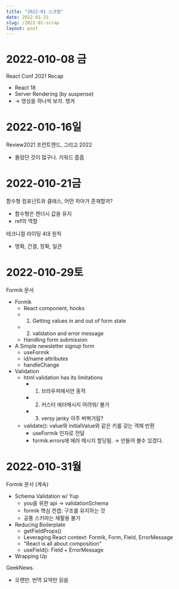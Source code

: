 ```yaml
---
title: "2022-01 스크랩"
date: 2022-01-31
slug: /2022-01-scrap
layout: post
---
```


# 2022-010-08 금

React Conf 2021 Recap

- React 18
- Server Rendering (by suspense)
- → 영상을 하나씩 보자. 챙겨

# 2022-010-16일

Review2021 프런트엔드, 그리고 2022

- 몰랐던 것이 많구나. 키워드 줍줍

# 2022-010-21금

함수형 컴포넌트와 클래스, 어떤 차아가 존재할까?

- 함수형은 렌더시 값을 유지
- ref의 역할

테크니컬 라이팅 4대 원칙

- 명확, 간결, 정확, 일관

# 2022-010-29토

Formik 문서

- Formik
  - React component, hooks
  - 1. Getting values in and out of form state
  - 2. validation and error message
  - Handling form submission
- A Simple newsletter signup form
  - useFormik
  - id/name attributes
  - handleChange
- Validation
  - html validation has its limitations
    - 1. 브라우져에서만 동작
    - 2. 커스터 에러메시지 어려워/ 불가
    - 3. versy janky 아주 버벅거림?
  - validate(): value와 initialValue와 같은 키를 갖는 객체 반환
    - useFormik 인자로 전달
    - formik.errors에 에러 메시지 할당됨. → 만들어 볼수 있겠다.

# 2022-010-31월

Formik 문서 (계속)

- Schema Validation w/ Yup
  - you을 위한 api → validationSchema
  - formik 핵심 컨셉: 구조를 유지하는 것
  - 공통 스키마는 재활용 불가
- Reducing Boilerplate
  - getFieldProps()
  - Leveraging React context: Formik, Form, Field, ErrorMessage
  - "React is all about composition"
  - useField(): Field + ErrorMessage
- Wrapping Up

GeekNews.

- 오랜만. 번역 요약만 읽음
